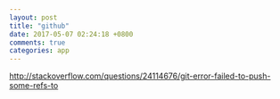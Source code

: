 ```yaml
---
layout: post
title: "github"
date: 2017-05-07 02:24:18 +0800
comments: true
categories: app
---
```


http://stackoverflow.com/questions/24114676/git-error-failed-to-push-some-refs-to
